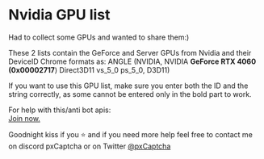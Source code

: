 <h1>Nvidia GPU list</h1>

Had to collect some GPUs and wanted to share them:)

These 2 lists contain the GeForce and Server GPUs from Nvidia and their DeviceID
Chrome formats as: ANGLE (NVIDIA, NVIDIA **GeForce RTX 4060 (0x00002717**) Direct3D11 vs_5_0 ps_5_0, D3D11)

If you want to use this GPU list, make sure you enter both the ID and the string correctly, as some cannot be entered only in the bold part to work.

For help with this/anti bot apis: <br>
<a href="https://discord.gg/parallaxapis">Join now.</a>

Goodnight kiss if you ⭐ and if you need more help feel free to contact me on discord pxCaptcha or on Twitter [@pxCaptcha](https://twitter.com/pxCaptcha)
